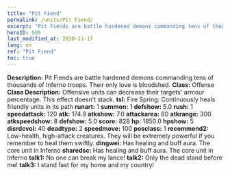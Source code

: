 ```yaml
---
title: "Pit Fiend"
permalink: /units/Pit Fiend/
excerpt: "Pit Fiends are battle hardened demons commanding tens of thousands of Inferno troops. Their only love is bloodshed."
heroID: 505
last_modified_at: 2020-11-17
lang: en
ref: "Pit Fiend"
toc: true
---
```

 **Description:** Pit Fiends are battle hardened demons commanding tens of thousands of Inferno troops. Their only love is bloodshed.
 **Class:** Offense
 **Class Description:** Offensive units can decrease their targets' armour percentage. This effect doesn't stack.
 **tsl:** Fire Spring: Continuously heals friendly units in its path
 **runart:** 1
 **summon:** 1
 **defshow:** 5.0
 **rush:** 1
 **speedattack:** 120
 **atk:** 174.9
 **atkshow:** 7.0
 **attackarea:** 80
 **atkrange:** 300
 **atkspeedshow:** 8
 **defshow:** 5.0
 **score:** 828
 **hp:** 1850.0
 **hpshow:** 5
 **disrdcvol:** 40
 **deadtype:** 2
 **speedmove:** 100
 **posclass:** 1
 **recommend2:** Low-health, high-attack creatures. They will be extremely powerful if you remember to heal them swiftly.
 **dingwei:** Has healing and buff aura. The core unit in Inferno
 **sharedsc:** Has healing and buff aura. The core unit in Inferno
 **talk1:** No one can break my lance!
 **talk2:** Only the dead stand before me!
 **talk3:** I stand fast for my home and my country!
